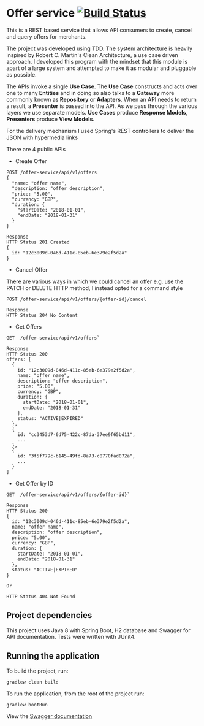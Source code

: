 # Offer service [![Build Status](https://travis-ci.org/grant-burgess/offer-service.svg?branch=master)](https://travis-ci.org/grant-burgess/offer-service)

This is a REST based service that allows API consumers to create, cancel and query offers for merchants.

The project was developed using TDD. The system architecture is heavily inspired by Robert C. Martin's Clean Architecture, a use case driven approach. I developed this program with the mindset that this module is apart of a large system and attempted to make it as modular and pluggable as possible.

The APIs invoke a single **Use Case**. The **Use Case** constructs and acts over one to many **Entities** and in doing so also talks to a **Gateway** more commonly known as **Repository** or **Adapters**.
When an API needs to return a result, a **Presenter** is passed into the API. As we pass through the various layers we use separate models. **Use Cases** produce **Response Models**, **Presenters** produce **View Models**.

For the delivery mechanism I used Spring's REST controllers to deliver the JSON with hypermedia links

There are 4 public APIs
- Create Offer
```
POST /offer-service/api/v1/offers
{
  "name: "offer name",
  "description: "offer description",
  "price: "5.00",
  "currency: "GBP",
  "duration: {
    "startDate: "2018-01-01",
    "endDate: "2018-01-31"
  }
}

Response
HTTP Status 201 Created
{
  id: "12c3009d-046d-411c-85eb-6e379e2f5d2a"
}
```
- Cancel Offer 

There are various ways in which we could cancel an offer e.g. use the PATCH or DELETE HTTP method, I instead opted for a command style
```
POST /offer-service/api/v1/offers/{offer-id}/cancel

Response
HTTP Status 204 No Content
```
- Get Offers
```
GET  /offer-service/api/v1/offers`

Response
HTTP Status 200
offers: [
  {
    id: "12c3009d-046d-411c-85eb-6e379e2f5d2a",
    name: "offer name",
    description: "offer description",
    price: "5.00",
    currency: "GBP",
    duration: {
      startDate: "2018-01-01",
      endDate: "2018-01-31"
    },
    status: "ACTIVE|EXPIRED"
  },
  {
    id: "cc3453d7-6d75-422c-87da-37ee9f65bd11",
    ...
  },
  {
    id: "3f5f779c-b145-49fd-8a73-c8770fad072a",
    ...
  }
]

```

- Get Offer by ID
```
GET  /offer-service/api/v1/offers/{offer-id}`

Response
HTTP Status 200
{
  id: "12c3009d-046d-411c-85eb-6e379e2f5d2a",
  name: "offer name",
  description: "offer description",
  price: "5.00",
  currency: "GBP",
  duration: {
    startDate: "2018-01-01",
    endDate: "2018-01-31"
  },
  status: "ACTIVE|EXPIRED"
}

Or

HTTP Status 404 Not Found
```

## Project dependencies
This project uses Java 8 with Spring Boot, H2 database and Swagger for API documentation. 
Tests were written with JUnit4. 

## Running the application
To build the project, run:

```shell
gradlew clean build
```


To run the application, from the root of the project run:
```shell
gradlew bootRun
```

View the [Swagger documentation](http://localhost:8080/swagger-ui.html#/offer)
